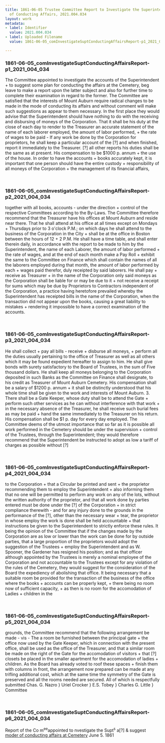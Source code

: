```yaml
---
title: 1861-06-05 Trustee Committee Report to Investigate the Superintendent and Mode
  of Conducting Affairs, 2021.004.034
layout: work
metadata:
- label: Identifier
  value: 2021.004.034
- label: Uploaded Filename
  value: 1861-06-05_comInvestigateSuptConductingAffairsReport-p1_2021_004_034

---
```

<div class="pages">
<div id="page-1773693">
<h3><a name="page-1773693">1861-06-05_comInvestigateSuptConductingAffairsReport-p1_2021_004_034</a></h3>
<div class="page-content">
<p>The Committee appointed to investigate the accounts of the Superintendent + to suggest some plan for conducting the affairs at the Cemetery, beg leave to make a report upon the latter subject and also for further time to complete their examination in regard to the former.<span class='line-break'> </span>The Committee are satisfied that the interests of Mount Auburn require radical changes to be made in the mode of conducting its affairs and without comment will make such suggestions as appear to them necessary.<span class='line-break'> </span>In the first place they would advise that the Superintendent should have nothing to do with the receiving and disbursing of moneys of the Corporation. That it shall be his duty at the close of each day to render to the Treasurer an accurate statement of the name of each laborer employed, the amount of labor performed, + the rate of wages to be paid - If any work be done by the Corporation for proprietors, he shall keep a particular account of the [?] and when finished, report it immediately to the Treasurer. [?] all other reports his duties shall be the same as at present. His compensation to be $1000 p. annum + the use of the house.<span class='line-break'> </span>In order to have the accounts + books accurately kept, it is important that one person should have the entire custody + responsibility of all moneys of the Corporation + the management of its financial affairs,</p>
</div>
</div>
<br />
<div id="page-1773694">
<h3><a name="page-1773694">1861-06-05_comInvestigateSuptConductingAffairsReport-p2_2021_004_034</a></h3>
<div class="page-content">
<p>together with all books, accounts - under the direction + control of the respective Committees according to the By-Laws.<span class='line-break'> </span>The Committee therefore recommend that the Treasurer have his offices at Mount Auburn and reside near there. That he shall attend at his office at all times except on Mondays + Thursdays prior to 3 o'clock P.M.; on which days he shall attend to the business of the Corporation in the City + shall be at the office in Boston between the hours of 12 + 2 P.M. He shall have a time table, and shall enter therein daily, in accordance with the report to be made to him by the Superintendent, the name of each Laborer, the amount of labor performed + the rate of wages, and at the end of each month make a Pay Roll + exhibit the same to the Committee on Finance which shall contain the names of all the laborers employed during that month, the amount of labor performed by each + wages paid therefor, duly receipted by said laborers.<span class='line-break'> </span>He shall pay + receive as Treasurer + in the name of the Corporation only said moneys as the Corporation shall be liable for or may be due to it + not receive a receipt for sums which may be due by Proprietors to Contractors independent of the Corporation, a practice having heretofore prevailed whereby the Superintendent has receipted bills in the name of the Corporation, when the transaction did not appear upon the books, causing a great liability to mistakes + rendering it impossible to have a correct examination of the accounts.</p>
</div>
</div>
<br />
<div id="page-1773695">
<h3><a name="page-1773695">1861-06-05_comInvestigateSuptConductingAffairsReport-p3_2021_004_034</a></h3>
<div class="page-content">
<p>He shall collect + pay all bills - receive + disburse all moneys, + perform all the duties usually pertaining to the office of Treasurer as well as all others which it may be found expedient hereafter to assign to him. He shall give bonds with surety satisfactory to the Board of Trustees, in the sum of Five thousand dollars. He shall keep all moneys belonging to the Corporation deposited in such Banks as the Committee on Finance shall designate, to his credit as Treasurer of Mount Auburn Cemetery.<span class='line-break'> </span>His compensation shall be a salary of $1200 p. annum + it shall be distinctly understood that his whole time shall be given to the work and interests of Mount Auburn.<span class='line-break'> </span>3. There shall be a Gate Keeper, whose duty shall be to attend the Gate + perform such other services as he can without interference with that work + in the necessary absence of the Treasurer, he shall receive such burial fees as may be paid + hand the same immediately to the Treasurer on his return.<span class='line-break'> </span>His compensation shall be $1 p. day for every day employed.<span class='line-break'> </span>The Committee deems of the utmost importance that so far as it is possible all work performed in the Cemetery should be under the supervision + control of the Trustees, through the Superintendent; they would therefore recommend that the Superintendent be instructed to adopt as low a tariff of charges as possible without [?]</p>
</div>
</div>
<br />
<div id="page-1773696">
<h3><a name="page-1773696">1861-06-05_comInvestigateSuptConductingAffairsReport-p4_2021_004_034</a></h3>
<div class="page-content">
<p>to the Corporation + that a Circular be printed and sent + the proprietor recommending them to employ the Superintendent + also informing them that no one will be permitted to perform any work on any of the lots, without the written authority of the proprietor, and that all work done by parties entered must be done under the [?] of the Corporation + in strict compliance therewith - and for any injury done to the grounds in the performance of the [?], other than the necessary wear + tear, the proprietor in whose employ the work is done shall be held accountable + that instructions be given to the Superintendent to strictly enforce these rules.<span class='line-break'> </span>It being the opinion of the Committee that if the changes made by the Corporation are as low or lower than the work can be done for by outside parties, that a large proportion of the proprietors would adopt the suggestion of the Trustees + employ the Superintendent and as W. Spooner, the Gardener has resigned his position; and as that officer although appointed by the Trustees is merely a nominal employee of the Corporation and not accountable to the Trustees except for any violation of the rules of the Cemetery, they would suggest for the consideration of the Board the expediency of abolishing that office.<span class='line-break'> </span>It being necessary that a suitable room be provided for the transaction of the business of the office where the books + accounts can be properly kept, + there being no room now of sufficient capacity, + as then is no room for the accomodation of Ladies + children in the</p>
</div>
</div>
<br />
<div id="page-1773697">
<h3><a name="page-1773697">1861-06-05_comInvestigateSuptConductingAffairsReport-p5_2021_004_034</a></h3>
<div class="page-content">
<p>grounds, the Committee recommend that the following arrangement be made - vis - <span class='line-break'> </span>The a room be furnished between the principal gate + the office now used by the Gate Keeper, which in connection with the present office, shall be used as the office of the Treasurer, and that a similar room be made on the right of the Gate for the accomodation of visitors + that [?] closets be placed in the smaller apartment for the accomodation of ladies + children.<span class='line-break'> </span>As the Board has already voted to roof these spaces + finish them with columns in front, the arrangement now prepared can be made at any trifling additional cost, which at the same time the symmetry of the Gate is preserved and all the rooms needed are secured.<span class='line-break'> </span>All of which is respectfully submitted<span class='line-break'> </span>Chas. G. Nazro }<span class='line-break'> </span>Uriel Crocker }<span class='line-break'> </span>E.S. Tobey }<span class='line-break'> </span>Charles G. Little }<span class='line-break'> </span>Committee</p>
</div>
</div>
<br />
<div id="page-1773698">
<h3><a name="page-1773698">1861-06-05_comInvestigateSuptConductingAffairsReport-p6_2021_004_034</a></h3>
<div class="page-content">
<p>Report of the Co<span class='line-break'> </span>m<sup>ee</sup>appointed <span class='line-break'> </span>to nvestigate the Supt<sup>s</sup> a[?]<span class='line-break'> </span>&amp; suggest <u>moder of conducting <span class='line-break'> </span>affairs at Cemetery</u><span class='line-break'> </span>June 5. 1861</p>
</div>
</div>
<br />
</div>
